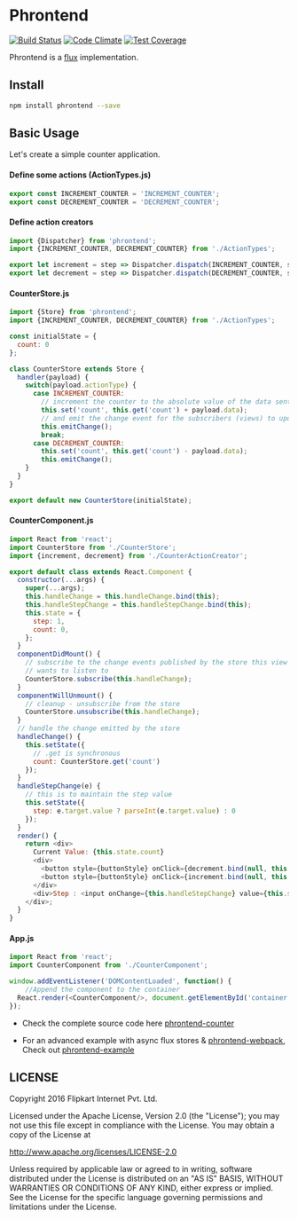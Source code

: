 # Phrontend

[![Build Status](https://travis-ci.org/flipkart-incubator/phrontend.svg?branch=master)](https://travis-ci.org/flipkart-incubator/phrontend)
[![Code Climate](https://codeclimate.com/github/flipkart-incubator/phrontend/badges/gpa.svg)](https://codeclimate.com/github/flipkart-incubator/phrontend)
[![Test Coverage](https://codeclimate.com/github/flipkart-incubator/phrontend/badges/coverage.svg)](https://codeclimate.com/github/flipkart-incubator/phrontend/coverage)

Phrontend is a [flux](https://facebook.github.io/flux) implementation.

## Install

```sh
npm install phrontend --save
```

## Basic Usage

Let's create a simple counter application.

#### Define some actions (ActionTypes.js)

```js
export const INCREMENT_COUNTER = 'INCREMENT_COUNTER';
export const DECREMENT_COUNTER = 'DECREMENT_COUNTER';
```

#### Define action creators

```js
import {Dispatcher} from 'phrontend';
import {INCREMENT_COUNTER, DECREMENT_COUNTER} from './ActionTypes';

export let increment = step => Dispatcher.dispatch(INCREMENT_COUNTER, step);
export let decrement = step => Dispatcher.dispatch(DECREMENT_COUNTER, step);
```

#### CounterStore.js

```js
import {Store} from 'phrontend';
import {INCREMENT_COUNTER, DECREMENT_COUNTER} from './ActionTypes';

const initialState = {
  count: 0
};

class CounterStore extends Store {
  handler(payload) {
    switch(payload.actionType) {
      case INCREMENT_COUNTER:
        // increment the counter to the absolute value of the data sent
        this.set('count', this.get('count') + payload.data);
        // and emit the change event for the subscribers (views) to update themselves
        this.emitChange();
        break;
      case DECREMENT_COUNTER:
        this.set('count', this.get('count') - payload.data);
        this.emitChange();
    }
  }
}

export default new CounterStore(initialState);
```


#### CounterComponent.js

```js
import React from 'react';
import CounterStore from './CounterStore';
import {increment, decrement} from './CounterActionCreator';

export default class extends React.Component {
  constructor(...args) {
    super(...args);
    this.handleChange = this.handleChange.bind(this);
    this.handleStepChange = this.handleStepChange.bind(this);
    this.state = {
      step: 1,
      count: 0,
    };
  }
  componentDidMount() {
    // subscribe to the change events published by the store this view
    // wants to listen to
    CounterStore.subscribe(this.handleChange);
  }
  componentWillUnmount() {
    // cleanup - unsubscribe from the store
    CounterStore.unsubscribe(this.handleChange);
  }
  // handle the change emitted by the store
  handleChange() {
    this.setState({
      // .get is synchronous
      count: CounterStore.get('count')
    });
  }
  handleStepChange(e) {
    // this is to maintain the step value
    this.setState({
      step: e.target.value ? parseInt(e.target.value) : 0
    });
  }
  render() {
    return <div>
      Current Value: {this.state.count}
      <div>
        <button style={buttonStyle} onClick={decrement.bind(null, this.state.step)}>-</button>
        <button style={buttonStyle} onClick={increment.bind(null, this.state.step)}>+</button>
      </div>
      <div>Step : <input onChange={this.handleStepChange} value={this.state.step}/></div>
    </div>;
  }
}
```

#### App.js

```js
import React from 'react';
import CounterComponent from './CounterComponent';

window.addEventListener('DOMContentLoaded', function() {
    //Append the component to the container
  React.render(<CounterComponent/>, document.getElementById('container'));
});

```

+ Check the complete source code here [phrontend-counter](https://github.com/boopathi/phrontend-counter)

+ For an advanced example with async flux stores & [phrontend-webpack](https://github.com/flipkart-incubator/phrontend-webpack), Check out [phrontend-example](https://github.com/vigneshshanmugam/phrontend-example)

## LICENSE

Copyright 2016 Flipkart Internet Pvt. Ltd.

Licensed under the Apache License, Version 2.0 (the "License");
you may not use this file except in compliance with the License.
You may obtain a copy of the License at

http://www.apache.org/licenses/LICENSE-2.0

Unless required by applicable law or agreed to in writing, software
distributed under the License is distributed on an "AS IS" BASIS,
WITHOUT WARRANTIES OR CONDITIONS OF ANY KIND, either express or implied.
See the License for the specific language governing permissions and
limitations under the License.
